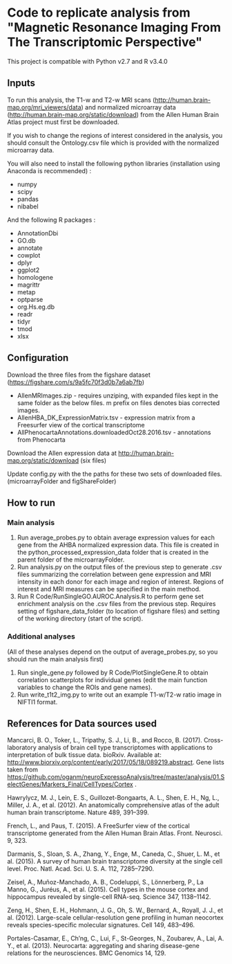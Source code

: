 # Code to replicate analysis from "Magnetic Resonance Imaging From The Transcriptomic Perspective"

This project is compatible with Python v2.7 and R v3.4.0

## Inputs 

To run this analysis, the T1-w and T2-w MRI scans (http://human.brain-map.org/mri_viewers/data) and normalized microarray data (http://human.brain-map.org/static/download) from the Allen Human Brain Atlas project must first be downloaded.

If you wish to change the regions of interest considered in the analysis, you should consult the Ontology.csv file which is provided with the normalized microarray data.

You will also need to install the following python libraries (installation using Anaconda is recommended) : 

* numpy
* scipy
* pandas
* nibabel

And the following R packages :

* AnnotationDbi
* GO.db
* annotate
* cowplot
* dplyr
* ggplot2
* homologene
* magrittr
* metap
* optparse
* org.Hs.eg.db
* readr
* tidyr
* tmod
* xlsx

## Configuration 

Download the three files from the figshare dataset (https://figshare.com/s/9a5fc70f3d0b7a6ab7fb)
* AllenMRImages.zip - requires unziping, with expanded files kept in the same folder as the below files. m prefix on files denotes bias corrected images.
* AllenHBA_DK_ExpressionMatrix.tsv - expression matrix from a Freesurfer view of the cortical transcriptome
* AllPhenocartaAnnotations.downloadedOct28.2016.tsv - annotations from Phenocarta

Download the Allen expression data at http://human.brain-map.org/static/download  (six files)

Update config.py with the the paths for these two sets of downloaded files. (microarrayFolder and figShareFolder)

## How to run

### Main analysis

1. Run average_probes.py to obtain average expression values for each gene from the AHBA normalized expression data. This file is created in the python_processed_expression_data folder that is created in the parent folder of the microarrayFolder. 
2. Run analysis.py on the output files of the previous step to generate .csv files summarizing the correlation between gene expression and MRI intensity in each donor for each image and region of interest. Regions of interest and MRI measures can be specified in the main method. 
3. Run R Code/RunSingleGO.AUROC.Analysis.R to perform gene set enrichment analysis on the .csv files from the previous step. Requires setting of figshare_data_folder (to location of figshare files) and setting of the working directory (start of the script).

### Additional analyses

(All of these analyses depend on the output of average_probes.py, so you should run the main analysis first)

1. Run single_gene.py followed by R Code/PlotSingleGene.R to obtain correlation scatterplots for individual genes (edit the main function variables to change the ROIs and gene names).
2. Run write_t1t2_img.py to write out an example T1-w/T2-w ratio image in NIFTI1 format.


## References for Data sources used

Mancarci, B. O., Toker, L., Tripathy, S. J., Li, B., and Rocco, B. (2017). Cross-laboratory analysis of brain cell type transcriptomes with applications to interpretation of bulk tissue data. bioRxiv. Available at: http://www.biorxiv.org/content/early/2017/05/18/089219.abstract. Gene lists taken from https://github.com/oganm/neuroExpressoAnalysis/tree/master/analysis/01.SelectGenes/Markers_Final/CellTypes/Cortex .

Hawrylycz, M. J., Lein, E. S., Guillozet-Bongaarts, A. L., Shen, E. H., Ng, L., Miller, J. A., et al. (2012). An anatomically comprehensive atlas of the adult human brain transcriptome. Nature 489, 391–399.

French, L., and Paus, T. (2015). A FreeSurfer view of the cortical transcriptome generated from the Allen Human Brain Atlas. Front. Neurosci. 9, 323.

Darmanis, S., Sloan, S. A., Zhang, Y., Enge, M., Caneda, C., Shuer, L. M., et al. (2015). A survey of human brain transcriptome diversity at the single cell level. Proc. Natl. Acad. Sci. U. S. A. 112, 7285–7290.

Zeisel, A., Muñoz-Manchado, A. B., Codeluppi, S., Lönnerberg, P., La Manno, G., Juréus, A., et al. (2015). Cell types in the mouse cortex and hippocampus revealed by single-cell RNA-seq. Science 347, 1138–1142.

Zeng, H., Shen, E. H., Hohmann, J. G., Oh, S. W., Bernard, A., Royall, J. J., et al. (2012). Large-scale cellular-resolution gene profiling in human neocortex reveals species-specific molecular signatures. Cell 149, 483–496.

Portales-Casamar, E., Ch’ng, C., Lui, F., St-Georges, N., Zoubarev, A., Lai, A. Y., et al. (2013). Neurocarta: aggregating and sharing disease-gene relations for the neurosciences. BMC Genomics 14, 129.
